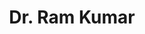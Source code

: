 ---
layout: doctor
profilePic : undefined
title: Dr. Ram Kumar
specialties: Neuro Surgery
description: undefined
yearsOfExp: undefined
location: Adyar
contact: undefined
hospitalName: Breathe Easy
avl_days: Sun - Tue - Wed.
_id: 66b342080e5f1ffaafd64282
---